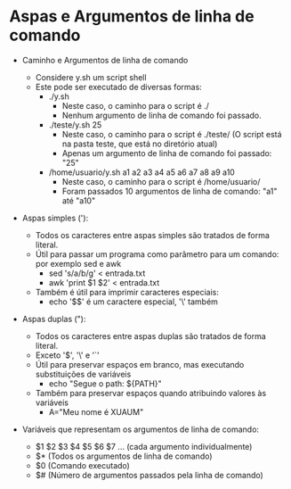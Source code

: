 # Aspas e Argumentos de linha de comando


* Caminho e Argumentos de linha de comando
    * Considere y.sh um script shell
    * Este pode ser executado de diversas formas:
        * ./y.sh
            * Neste caso, o caminho para o script é ./
            * Nenhum argumento de linha de comando foi passado.
        * ./teste/y.sh 25
            * Neste caso, o caminho para o script é ./teste/ (O script está na pasta teste, que está no diretório atual)
            * Apenas um argumento de linha de comando foi passado: "25"
        * /home/usuario/y.sh a1 a2 a3 a4 a5 a6 a7 a8 a9 a10
            * Neste caso, o caminho para o script é /home/usuario/
            * Foram passados 10 argumentos de linha de comando: "a1" até "a10"


* Aspas simples ('):
    * Todos os caracteres entre aspas simples são tratados de forma literal.
    * Útil para passar um programa como parâmetro para um comando: por exemplo sed e awk
        * sed 's/a/b/g' < entrada.txt
        * awk 'print $1 $2' < entrada.txt
    * Também é útil para imprimir caracteres especiais:
        * echo '$$' é um caractere especial, '\\' também


* Aspas duplas ("):
    * Todos os caracteres entre aspas duplas são tratados de forma literal.
    * Exceto '$', '\\' e '`'
    * Útil para preservar espaços em branco, mas executando substituições de variáveis
        * echo "Segue o path: ${PATH}"
    * Também para preservar espaços quando atribuindo valores às variáveis
        * A="Meu nome é XUAUM"

    
* Variáveis que representam os argumentos de linha de comando:
    * $1 $2 $3 $4 $5 $6 $7 ... (cada argumento individualmente)
    * $* (Todos os argumentos de linha de comando)
    * $0 (Comando executado)
    * $# (Número de argumentos passados pela linha de comando)
